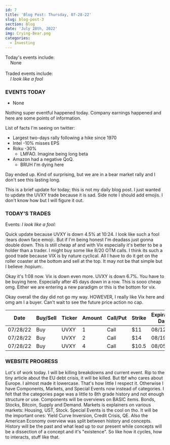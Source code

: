 ```yaml
---
id: 7
title: 'Blog Post: Thursday, 07-28-22'
slug: blog-post-3
section: Blog
date: 'July 28th, 2022'
img: Crying-Bear.png
categories:
  - Investing
---
```

<!-- bro I really need more pictures STILL STILL-->
Today's events include:<br>
&nbsp;&nbsp;&nbsp;&nbsp;None
<br><br>
Traded events include:<br>
&nbsp;&nbsp;&nbsp;&nbsp;*I look like a fool*

<!--more-->

### EVENTS TODAY
 - None

Nothing super eventful happened today. Company earnings happened and here are some points of information.

List of facts I'm seeing on twitter:
- Largest two-days rally following a hike since 1970
- Intel -10% misses EPS
- Roku -30% 
  - LMFAO. Imagine being long beta
- Amazon had a negative QoQ.
  - BRUH I'm dying here

Day ended up. Kind of surprising, but we are in a bear market rally and I don't see this lasting long.

This is a brief update for today; this is not my daily blog post. I just wanted to update the UVXY trade because it is sad. Side note I should add emojis. I don't know how but I will figure it out. 

### TODAY'S TRADES

Events: 
*I look like a fool:*

Quick update because UVXY is down 4.5% at 10:24. I look like such a fool :tears down face emoji:. But if I'm being honest I'm deadass just gonna double down. This is still cheap af and with Vix especially it's better to be  a holder than a trader. I might buy some like 8/20 OTM calls. I think its such a good trade because VIX is by nature cyclical. All I have to do it get on the roller coaster at the bottom and sell at the top. It may not be that simple but I believe :hopium:. 

Okay it's 1:08 now. Vix is down even more. UVXY is down 6.7%. You have to be buying here. Especially after 45 days down in a row. This is sooo cheap omg. Either we are entering a new paradigm or this is the bottom for vix. 

Okay overall the day did not go my way. HOWEVER, I really like Vix here and omg am I a buyer. Can't wait to see the future price action no cap.

| Date     | Buy/Sell | Ticker | Amount | Call/Put | Strike | Expiration Date | Average Price | Total |
| -------- | -------- | ------ | ------ | -------- | ------ | --------------- | ------------- | ----- |
| 07/28/22 | Buy      | UVXY   | 1      | Call     | $11    | 08/12/22        | $.71          | $71   |
| 07/28/22 | Buy      | UVXY   | 2      | Call     | $14    | 08/19/22        | $.43          | $86   |
| 07/28/22 | Buy      | UVXY   | 4      | Call     | $10.5  | 08/05/22        | $.61          | $244  |


### WEBSITE PROGRESS

Lot's of work today. I will be killing breakdowns and current event. Rip to the tiny article about the EU debt crisis, it will be killed. But tbf who cares about Europe. I almost made it lowercase. That's how little I respect it. Otherwise I have Components, Markets, and Special Events now instead of categories. I felt that the categories page was a little to 8th grade history and not enough structure or use. Components will be overviews on BASIC items. Bonds, Stocks, Bitcoin, Supply and Demand. Markets is explainers on various markets: Housing, UST, Stock. Special Events is the cool on tho. It will be the important ones: Yield Curve Inversion, Credit Crisis, QE. Also the American Economy overview was split between history and concepts. History will be the past and what lead up to our present while concepts will be a dissection of a concept and it's "existence". So like how it cycles, how to interacts, stuff like that. 

